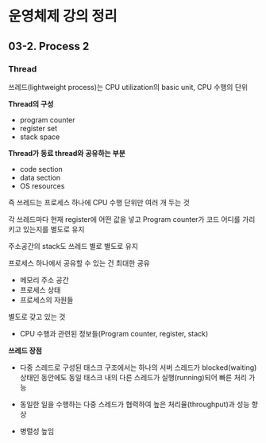 # 운영체제 강의 정리

## 03-2. Process 2

### Thread

쓰레드(lightweight process)는 CPU utilization의 basic unit, CPU 수행의 단위

**Thread의 구성**

- program counter
- register set
- stack space

**Thread가 동료 thread와 공유하는 부분**

- code section
- data section
- OS resources

즉 쓰레드는 프로세스 하나에 CPU 수행 단위만 여러 개 두는 것

각 쓰레드마다 현재 register에 어떤 값을 넣고 Program counter가 코드 어디를 가리키고 있는지를 별도로 유지

주소공간의 stack도 쓰레드 별로 별도로 유지

프로세스 하나에서 공유할 수 있는 건 최대한 공유

- 메모리 주소 공간
- 프로세스 상태
- 프로세스의 자원들

별도로 갖고 있는 것

- CPU 수행과 관련된 정보들(Program counter, register, stack)

**쓰레드 장점**

- 다중 스레드로 구성된 태스크 구조에서는 하나의 서버 스레드가 blocked(waiting) 상태인 동안에도 동일 태스크 내의 다른 스레드가 실행(running)되어 빠른 처리 가능

- 동일한 일을 수행하는 다중 스레드가 협력하여 높은 처리율(throughput)과 성능 향상

- 병렬성 높임